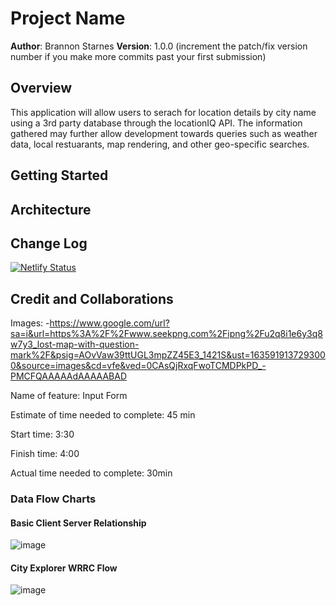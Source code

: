# Project Name

**Author**: Brannon Starnes
**Version**: 1.0.0 (increment the patch/fix version number if you make more commits past your first submission)

## Overview

This application will allow users to serach for location details by city name using a 3rd party database through the locationIQ API. The information gathered may further allow development towards queries such as weather data, local restuarants, map rendering, and other geo-specific searches.  

## Getting Started
<!-- What are the steps that a user must take in order to build this app on their own machine and get it running? -->

## Architecture
<!-- Provide a detailed description of the application design. What technologies (languages, libraries, etc) you're using, and any other relevant design information. -->

## Change Log

[![Netlify Status](https://api.netlify.com/api/v1/badges/b30f851b-7268-4626-8820-14be7ab4edf9/deploy-status)](https://app.netlify.com/sites/starnes-city-explorer/deploys)
<!-- Use this area to document the iterative changes made to your application as each feature is successfully implemented. Use time stamps. Here's an example:

01-01-2001 4:59pm - Application now has a fully-functional express server, with a GET route for the location resource. -->

## Credit and Collaborations
<!-- Give credit (and a link) to other people or resources that helped you build this application. -->
Images:
-https://www.google.com/url?sa=i&url=https%3A%2F%2Fwww.seekpng.com%2Fipng%2Fu2q8i1e6y3q8w7y3_lost-map-with-question-mark%2F&psig=AOvVaw39ttUGL3mpZZ45E3_1421S&ust=1635919137293000&source=images&cd=vfe&ved=0CAsQjRxqFwoTCMDPkPD_-PMCFQAAAAAdAAAAABAD

Name of feature: Input Form

Estimate of time needed to complete: 45 min

Start time: 3:30

Finish time: 4:00

Actual time needed to complete: 30min

### Data Flow Charts

#### Basic Client Server Relationship
![image](https://user-images.githubusercontent.com/79380625/139947652-341beea0-5645-432b-ab62-2d01e903e309.png)

#### City Explorer WRRC Flow
![image](https://user-images.githubusercontent.com/79380625/139947575-a3907d9c-ebd7-4c19-9649-909e6b2359fd.png)
